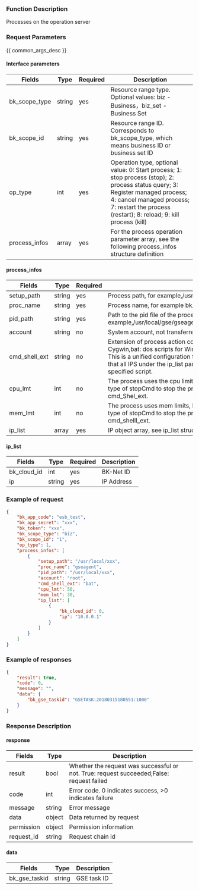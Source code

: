 ### Function Description

Processes on the operation server

### Request Parameters

{{ common_args_desc }}

#### Interface parameters

| Fields  |  Type  | Required | Description |
|-------------|------------|--------|------------|
| bk_scope_type | string | yes      | Resource range type. Optional values: biz - Business，biz_set - Business Set |
| bk_scope_id | string | yes | Resource range ID. Corresponds to bk_scope_type, which means business ID or business set ID |
| op_type       |   int       |  yes |Operation type, optional value: 0: Start process; 1: stop process (stop); 2: process status query; 3: Register managed process; 4: cancel managed process; 7: restart the process (restart); 8: reload; 9: kill process (kill)|
| process_infos |  array     |  yes  |For the process operation parameter array, see the following process_infos structure definition|

#### process_infos

| Fields |  Type  | Required | Description |
|-------------|------------|--------|------------|
| setup_path    |   string    |  yes  |Process path, for example,/usr/local/gse/gseagent/plugins/unifyTlogc/sbin|
| proc_name     |   string    |  yes  |Process name, for example bk_gse_unifyTlogc|
| pid_path      |   string    |  yes  |Path to the pid file of the process, for example,/usr/local/gse/gseagent/plugins/unifyTlogc/log/bk_gse_unifyTlogc.pid|
| account       |   string    |  no   | System account, not transferred to root by default|
| cmd_shell_ext |  string    |  no   | Extension of process action control script: sh: default shell for Linux or Cygwin,bat: dos scripts for Windows,ps1: Powershell script for Windows; Note: This is a unified configuration for all IPS under the ip_list parameter, so ensure that all IPS under the ip_list parameter passed by the interface can support the specified script. |
| cpu_lmt       |   int       |  no   | The process uses the cpu limit, beyond which the agent calls the appropriate type of stopCmd to stop the process according to the configured cmd_Shel_ext. |
| mem_lmt       |   int       |  no   | The process uses mem limits, beyond which the agent will call the appropriate type of stopCmd to stop the process according to the configured cmd_shelll_ext. |
| ip_list       |   array     |  yes  |IP object array, see ip_list structure definition below|

#### ip_list

| Fields  |  Type  | Required | Description |
|-------------|------------|--------|------------|
| bk_cloud_id |  int    | yes  | BK-Net ID |
| ip          |  string | yes  | IP Address |

### Example of request

```json
{
    "bk_app_code": "esb_test",
    "bk_app_secret": "xxx",
    "bk_token": "xxx",
    "bk_scope_type": "biz",
    "bk_scope_id": "1",
    "op_type": 1,
    "process_infos": [
        {
            "setup_path": "/usr/local/xxx",
            "proc_name": "gseagent",
            "pid_path": "/usr/local/xxx",
            "account": "root",
            "cmd_shell_ext": "bat",
            "cpu_lmt": 50,
            "mem_lmt": 30,
            "ip_list": [
                {
                    "bk_cloud_id": 0,
                    "ip": "10.0.0.1"
                }
            ]
        }
    ]
}
```

### Example of responses

```json
{
    "result": true,
    "code": 0,
    "message": "",
    "data": {
        "bk_gse_taskid": "GSETASK:20180315180551:1000"
    }
}
```

### Response Description

#### response
| Fields | Type  | Description |
|-----------|-----------|-----------|
| result       |  bool   | Whether the request was successful or not. True: request succeeded;False: request failed|
| code         |  int    | Error code. 0 indicates success, >0 indicates failure|
| message      |  string |Error message|
| data         |  object |Data returned by request|
| permission   |  object |Permission information|
| request_id   |  string |Request chain id|

#### data

| Fields | Type  | Description |
|-----------|-----------|-----------|
| bk_gse_taskid       |  string       | GSE task ID|
